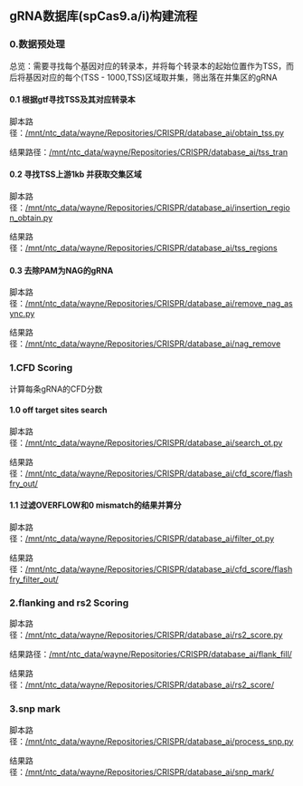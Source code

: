 ## gRNA数据库(spCas9.a/i)构建流程

### 0.数据预处理
总览：需要寻找每个基因对应的转录本，并将每个转录本的起始位置作为TSS，而后将基因对应的每个(TSS - 1000,TSS)区域取并集，筛出落在并集区的gRNA

#### 0.1 根据gtf寻找TSS及其对应转录本
脚本路径：[/mnt/ntc_data/wayne/Repositories/CRISPR/database_ai/obtain_tss.py](./obtain_tss.py)

结果路径：[/mnt/ntc_data/wayne/Repositories/CRISPR/database_ai/tss_tran](./tss_tran)

#### 0.2 寻找TSS上游1kb 并获取交集区域
脚本路径：[/mnt/ntc_data/wayne/Repositories/CRISPR/database_ai/insertion_region_obtain.py](./insertion_region_obtain.py)

结果路径：[/mnt/ntc_data/wayne/Repositories/CRISPR/database_ai/tss_regions](./tss_regions)


#### 0.3 去除PAM为NAG的gRNA
脚本路径：[/mnt/ntc_data/wayne/Repositories/CRISPR/database_ai/remove_nag_async.py](./remove_nag_async.py)

结果路径：[/mnt/ntc_data/wayne/Repositories/CRISPR/database_ai/nag_remove](./nag_remove)

### 1.CFD Scoring
计算每条gRNA的CFD分数

#### 1.0 off target sites search
脚本路径：[/mnt/ntc_data/wayne/Repositories/CRISPR/database_ai/search_ot.py](./search_ot.py)

结果路径：[/mnt/ntc_data/wayne/Repositories/CRISPR/database_ai/cfd_score/flashfry_out/](./cfd_score/flashfry_out/)

#### 1.1 过滤OVERFLOW和0 mismatch的结果并算分
脚本路径：[/mnt/ntc_data/wayne/Repositories/CRISPR/database_ai/filter_ot.py](./filter_ot.py)

结果路径：[/mnt/ntc_data/wayne/Repositories/CRISPR/database_ai/cfd_score/flashfry_filter_out/](./cfd_score/flashfry_filter_out)


### 2.flanking and rs2 Scoring
脚本路径：[/mnt/ntc_data/wayne/Repositories/CRISPR/database_ai/rs2_score.py](./rs2_score.py)

结果路径：[/mnt/ntc_data/wayne/Repositories/CRISPR/database_ai/flank_fill/](./flank_fill)

结果路径：[/mnt/ntc_data/wayne/Repositories/CRISPR/database_ai/rs2_score/](./rs2_score)


### 3.snp mark
脚本路径：[/mnt/ntc_data/wayne/Repositories/CRISPR/database_ai/process_snp.py](./process_snp.py)

结果路径：[/mnt/ntc_data/wayne/Repositories/CRISPR/database_ai/snp_mark/](./snp_mark)